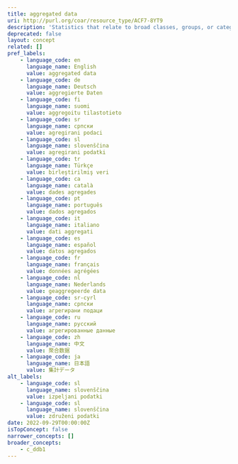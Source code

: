 ```yaml
---
title: aggregated data
uri: http://purl.org/coar/resource_type/ACF7-8YT9
description: 'Statistics that relate to broad classes, groups, or categories. The data are averaged, totaled, or otherwise derived from individual-level data, and it is no longer possible to distinguish the characteristics of individuals within those classes, groups, or categories. For example, the number and age group of the unemployed in specific geographic regions, or national level statistics on the occurrence of specific offences, originally derived from the statistics of individual police districts. [Source: https://ddialliance.org/Specification/DDI-CV/ModeOfCollection_3.0.html]'
deprecated: false
layout: concept
related: []
pref_labels:
    - language_code: en
      language_name: English
      value: aggregated data
    - language_code: de
      language_name: Deutsch
      value: aggregierte Daten
    - language_code: fi
      language_name: suomi
      value: aggregoitu tilastotieto
    - language_code: sr
      language_name: српски
      value: agregirani podaci
    - language_code: sl
      language_name: slovenščina
      value: agregirani podatki
    - language_code: tr
      language_name: Türkçe
      value: birleştirilmiş veri
    - language_code: ca
      language_name: català
      value: dades agregades
    - language_code: pt
      language_name: português
      value: dados agregados
    - language_code: it
      language_name: italiano
      value: dati aggregati
    - language_code: es
      language_name: español
      value: datos agregados
    - language_code: fr
      language_name: français
      value: données agrégées
    - language_code: nl
      language_name: Nederlands
      value: geaggregeerde data
    - language_code: sr-cyrl
      language_name: српски
      value: агрегирани подаци
    - language_code: ru
      language_name: русский
      value: агрегированные данные
    - language_code: zh
      language_name: 中文
      value: 聚合数据
    - language_code: ja
      language_name: 日本語
      value: 集計データ
alt_labels:
    - language_code: sl
      language_name: slovenščina
      value: izpeljani podatki
    - language_code: sl
      language_name: slovenščina
      value: združeni podatki
date: 2022-09-29T00:00:00Z
isTopConcept: false
narrower_concepts: []
broader_concepts:
    - c_ddb1
---
```


